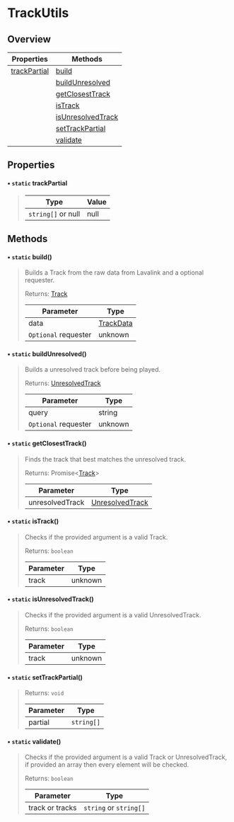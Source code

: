 # TrackUtils

## Overview

| Properties                           | Methods                                        |
| ------------------------------------ | ---------------------------------------------- |
| [trackPartial](#static-trackpartial) | [build](#static-build)                         |
|                                      | [buildUnresolved](#static-buildunresolved)     |
|                                      | [getClosestTrack](#static-getclosesttrack)     |
|                                      | [isTrack](#static-istrack)                     |
|                                      | [isUnresolvedTrack](#static-isunresolvedtrack) |
|                                      | [setTrackPartial](#static-settrackpartial)     |
|                                      | [validate](#static-validate)                   |

## Properties

#### • `static` trackPartial

> | Type               | Value |
> | ------------------ | ----- |
> | `string[]` or null | null  |

## Methods

#### • `static` build()

> Builds a Track from the raw data from Lavalink and a optional requester.
>
> Returns: [Track](../typedefs/track)
>
> | Parameter            | Type                               |
> | -------------------- | ---------------------------------- |
> | data                 | [TrackData](../typedefs/trackdata) |
> | `Optional` requester | unknown                            |

#### • `static` buildUnresolved()

> Builds a unresolved track before being played.
>
> Returns: [UnresolvedTrack](../typedefs/unresolvedtrack)
>
> | Parameter            | Type    |
> | -------------------- | ------- |
> | query                | string  |
> | `Optional` requester | unknown |

#### • `static` getClosestTrack()

> Finds the track that best matches the unresolved track.
>
> Returns: Promise<[Track](../typedefs/track)>
>
> | Parameter       | Type                                           |
> | --------------- | ---------------------------------------------- |
> | unresolvedTrack | [UnresolvedTrack](../typedefs/unresolvedtrack) |

#### • `static` isTrack()

> Checks if the provided argument is a valid Track.
>
> Returns: `boolean`
>
> | Parameter | Type    |
> | --------- | ------- |
> | track     | unknown |

#### • `static` isUnresolvedTrack()

> Checks if the provided argument is a valid UnresolvedTrack.
>
> Returns: `boolean`
>
> | Parameter | Type    |
> | --------- | ------- |
> | track     | unknown |

#### • `static` setTrackPartial()

> Returns: `void`
>
> | Parameter | Type       |
> | --------- | ---------- |
> | partial   | `string[]` |

#### • `static` validate()

> Checks if the provided argument is a valid Track or UnresolvedTrack, if provided an array then every element will be checked.
>
> Returns: `boolean`
>
> | Parameter       | Type                   |
> | --------------- | ---------------------- |
> | track or tracks | `string` or `string[]` |
